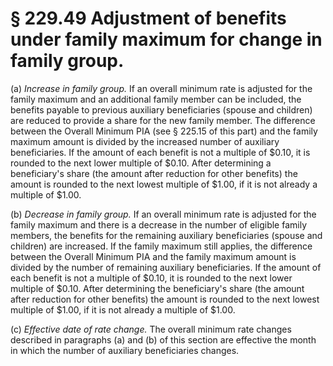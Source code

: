# § 229.49   Adjustment of benefits under family maximum for change in family group.

(a) *Increase in family group.* If an overall minimum rate is adjusted for the family maximum and an additional family member can be included, the benefits payable to previous auxiliary beneficiaries (spouse and children) are reduced to provide a share for the new family member. The difference between the Overall Minimum PIA (see § 225.15 of this part) and the family maximum amount is divided by the increased number of auxiliary beneficiaries. If the amount of each benefit is not a multiple of $0.10, it is rounded to the next lower multiple of $0.10. After determining a beneficiary's share (the amount after reduction for other benefits) the amount is rounded to the next lowest multiple of $1.00, if it is not already a multiple of $1.00.


(b) *Decrease in family group.* If an overall minimum rate is adjusted for the family maximum and there is a decrease in the number of eligible family members, the benefits for the remaining auxiliary beneficiaries (spouse and children) are increased. If the family maximum still applies, the difference between the Overall Minimum PIA and the family maximum amount is divided by the number of remaining auxiliary beneficiaries. If the amount of each benefit is not a multiple of $0.10, it is rounded to the next lower multiple of $0.10. After determining the beneficiary's share (the amount after reduction for other benefits) the amount is rounded to the next lowest multiple of $1.00, if it is not already a multiple of $1.00.


(c) *Effective date of rate change.* The overall minimum rate changes described in paragraphs (a) and (b) of this section are effective the month in which the number of auxiliary beneficiaries changes.




